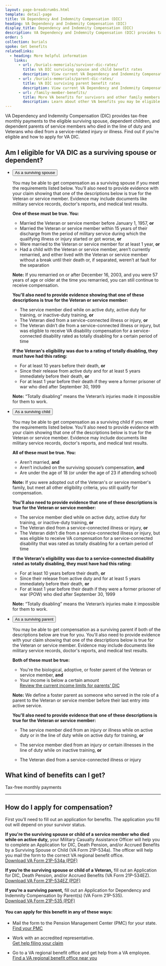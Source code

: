 ```yaml
---
layout: page-breadcrumbs.html
template: detail-page
title: VA Dependency And Indemnity Compensation (DIC)
heading: VA Dependency and Indemnity Compensation (DIC)
display_title: Dependency and Indemnity Compensation (DIC)
description: VA Dependency and Indemnity Compensation (DIC) provides tax-free monthly payments to the eligible surviving spouse, children, and parents of service members who died in the line of duty and Veterans who died from a service-related injury or illness. Find out if you're eligible and how to apply.
order: 5
collection: burials
spoke: Get benefits
relatedlinks:
  - heading: More helpful information
    links:
      - url: /burials-memorials/survivor-dic-rates/
        title: VA DIC surviving spouse and child benefit rates
        description: View current VA Dependency and Indemnity Compensation (DIC) rates for surviving spouses and dependent children.
      - url: /burials-memorials/parent-dic-rates/
        title: VA DIC surviving parent benefit rates
        description: View current VA Dependency and Indemnity Compensation (DIC) rates for surviving parents. 
      - url: /family-member-benefits/
        title: More VA benefits for survivors and other family members
        description: Learn about other VA benefits you may be eligible for as a surviving spouse, child, or parent.
---
```


<div class="va-introtext">

VA Dependency and Indemnity Compensation (DIC) provides tax-free monthly payments to the eligible surviving spouse, dependent children, and dependent parents of service members who died in the line of duty and Veterans who died from a service-related injury or illness. Find out if you're eligible and how to apply for VA DIC.

</div>

## Am I eligible for VA DIC as a surviving spouse or dependent?

<ul class="usa-accordion">
<li>
<button class="usa-button-unstyled usa-accordion-button" aria-controls="VA-burials-survivor-spouse">As a surviving spouse</button>
<div id="VA-burials-survivor-spouse" class="usa-accordion-content">

You may be able to get compensation as a surviving spouse if you meet the requirements listed below. You'll also need to provide evidence with your claim showing that one of the descriptions below is true for the Veteran or service member. Evidence may include documents like military service records, doctor's reports, and medical test results.

**One of these must be true. You:**
- Married the Veteran or service member before January 1, 1957, **or**
- Married the Veteran or service member within 15 years of their discharge from the period of military service during which the qualifying illness or injury started or got worse, **or**
- Were married to the Veteran or service member for at least 1 year, **or**
- Had a child with the Veteran or service member, aren’t currently remarried, and either lived with the Veteran or service member without a break until their death or, if separated, weren’t at fault for the separation

**Note:** If you remarried on or after December 16, 2003, and you were 57 years of age or older at the time you remarried, you can still continue to receive compensation.

**You'll also need to provide evidence showing that one of these descriptions is true for the Veteran or service member:**
- The service member died while on active duty, active duty for training, or inactive-duty training, **or**
- The Veteran died from a service-connected illness or injury, **or**
- The Veteran didn’t die from a service-connected illness or injury, but was eligible to receive VA disability compensation for a service-connected disability rated as totally disabling for a certain period of time

**If the Veteran's eligibility was due to a rating of totally disabling, they must have had this rating:**
- For at least 10 years before their death, **or**
- Since their release from active duty and for at least 5 years immediately before their death, **or**
- For at least 1 year before their death if they were a former prisoner of war who died after September 30, 1999

**Note:** “Totally disabling” means the Veteran’s injuries made it impossible for them to work.

</div>
</li>
<li>
<button class="usa-button-unstyled usa-accordion-button" aria-controls="VA-burials-survivor-child">As a surviving child</button>
<div id="VA-burials-survivor-child" class="usa-accordion-content">

You may be able to get compensation as a surviving child if you meet the requirements listed below. You'll also need to provide evidence with your claim showing that one of the descriptions below is true for the Veteran or service member. Evidence may include documents like military service records, doctor's reports, and medical test results.

**All of these must be true. You:**
- Aren’t married, **and**
- Aren’t included on the surviving spouse’s compensation, **and**
- Are under the age of 18 (or under the age of 23 if attending school)

**Note:** If you were adopted out of the Veteran's or service member's family, but meet all other eligibility criteria, you still qualify for compensation.

**You'll also need to provide evidence that one of these descriptions is true for the Veteran or service member:**
- The service member died while on active duty, active duty for training, or inactive-duty training, **or**
- The Veteran died from a service-connected illness or injury, **or**
- The Veteran didn’t die from a service-connected illness or injury, but was eligible to receive VA compensation for a service-connected disability that was rated as totally disabling for a certain period of time

**If the Veteran's eligibility was due to a service-connected disability rated as totally disabling, they must have had this rating:**
- For at least 10 years before their death, **or**
- Since their release from active duty and for at least 5 years immediately before their death, **or**
- For at least 1 year before their death if they were a former prisoner of war (POW) who died after September 30, 1999

**Note:** “Totally disabling” means the Veteran’s injuries make it impossible for them to work.
</div>

</li>
<li>
<button class="usa-button-unstyled usa-accordion-button" aria-controls="VA-burials-survivor-parent">As a surviving parent</button>
<div id="VA-burials-survivor-parent" class="usa-accordion-content">

You may be able to get compensation as a surviving parent if both of the descriptions below are true for you. You'll also need to provide evidence with your claim showing that one of the descriptions below is true for the Veteran or service member. Evidence may include documents like military service records, doctor's reports, and medical test results.

**Both of these must be true:**
- You're the biological, adoptive, or foster parent of the Veteran or service member, **and**
- Your income is below a certain amount <br>
[Review the current income limits for parents' DIC](/burials-memorials/parent-dic-rates/)

**Note:** We define a foster parent as someone who served in the role of a parent to the Veteran or service member before their last entry into active service.

**You'll also need to provide evidence that one of these descriptions is true for the Veteran or service member:**
- The service member died from an injury or illness while on active duty or in the line of duty while on active duty for training, **or**
- The service member died from an injury or certain illnesses in the line of duty while on inactive training, **or**
- The Veteran died from a service-connected illness or injury

  </div>
  </li>
 </ul>

## What kind of benefits can I get?

Tax-free monthly payments

-------------------------------------

## How do I apply for compensation?

First you’ll need to fill out an application for benefits. The application you fill out will depend on your survivor status.

**If you're the surviving spouse or child of a service member who died while on active duty,** your Military Casualty Assistance Officer will help you to complete an Application for DIC, Death Pension, and/or Accrued Benefits by a Surviving Spouse or Child (VA Form 21P-534a). The officer will help you mail the form to the correct VA regional benefit office.<br>
[Download VA Form 21P-534a (PDF)](https://www.vba.va.gov/pubs/forms/VBA-21P-534a-ARE.pdf)

**If you’re the surviving spouse or child of a Veteran,** fill out an Application for DIC, Death Pension, and/or Accrued Benefits (VA Form 21P-534EZ). <br>
[Download VA Form 21P-534EZ (PDF)](https://www.vba.va.gov/pubs/forms/VBA-21P-534EZ-ARE.pdf)

**If you’re a surviving parent,** fill out an Application for Dependency and Indemnity Compensation by Parent(s) (VA Form 21P-535). <br>
[Download VA Form 21P-535 (PDF)](https://www.vba.va.gov/pubs/forms/VBA-21P-535-ARE.pdf)

#### You can apply for this benefit in any of these ways:

- Mail the form to the Pension Management Center (PMC) for your state. <br>
[Find your PMC](/pension/pension-management-centers/)

- Work with an accredited representative. <br>
[Get help filing your claim](/disability/get-help-filing-claim/)

- Go to a VA regional benefit office and get help from a VA employee. <br>
[Find a VA regional benefit office near you](/find-locations/?facilityType=benefits)
